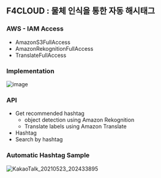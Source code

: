 ## F4CLOUD : 물체 인식을 통한 자동 해시태그

### AWS - IAM Access
   -  AmazonS3FullAccess
   -  AmazonRekognitionFullAccess
   - TranslateFullAccess

### Implementation
![image](https://user-images.githubusercontent.com/68395698/120571191-902b8400-c454-11eb-9702-e82b01d43338.png)

### API
* Get recommended hashtag
   * object detection using Amazon Rekognition 
   * Translate labels using Amazon Translate
* Hashtag
* Search by hashtag

### Automatic Hashtag Sample
![KakaoTalk_20210523_202433895](https://user-images.githubusercontent.com/68395698/119258717-e9e6af80-bc05-11eb-8962-9abdb36f77b8.gif)

